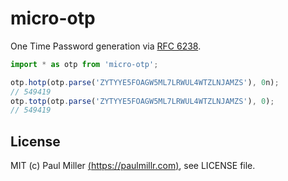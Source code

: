 # micro-otp

One Time Password generation via [RFC 6238](https://datatracker.ietf.org/doc/html/rfc6238).

```ts
import * as otp from 'micro-otp';

otp.hotp(otp.parse('ZYTYYE5FOAGW5ML7LRWUL4WTZLNJAMZS'), 0n);
// 549419
otp.totp(otp.parse('ZYTYYE5FOAGW5ML7LRWUL4WTZLNJAMZS'), 0);
// 549419
```

## License

MIT (c) Paul Miller [(https://paulmillr.com)](https://paulmillr.com), see LICENSE file.
